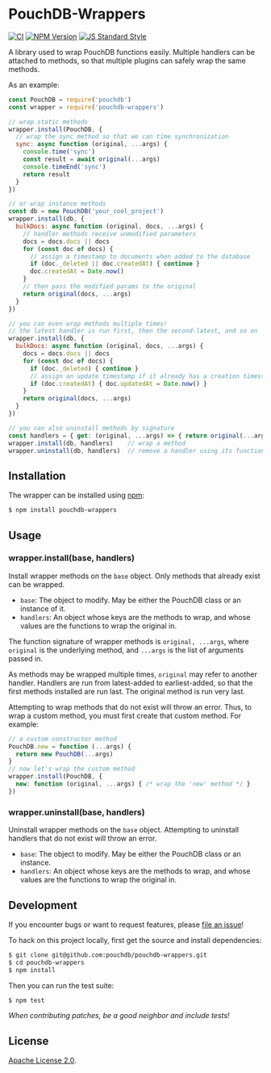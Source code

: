 # PouchDB-Wrappers

[![CI](https://github.com/pouchdb/pouchdb-wrappers/actions/workflows/ci.yaml/badge.svg)](https://github.com/pouchdb/pouchdb-wrappers/actions/workflows/ci.yaml)
[![NPM Version](https://img.shields.io/npm/v/pouchdb-wrappers.svg?style=flat-square)](https://www.npmjs.com/package/pouchdb-wrappers)
[![JS Standard Style](https://img.shields.io/badge/code%20style-standard-brightgreen.svg?style=flat-square)](https://github.com/feross/standard)

A library used to wrap PouchDB functions easily.
Multiple handlers can be attached to methods,
so that multiple plugins can safely wrap the same methods.

As an example:

```javascript
const PouchDB = require('pouchdb')
const wrapper = require('pouchdb-wrappers')

// wrap static methods
wrapper.install(PouchDB, {
  // wrap the sync method so that we can time synchronization
  sync: async function (original, ...args) {
    console.time('sync')
    const result = await original(...args)
    console.timeEnd('sync')
    return result
  }
})

// or wrap instance methods
const db = new PouchDB('your_cool_project')
wrapper.install(db, {
  bulkDocs: async function (original, docs, ...args) {
    // handler methods receive unmodified parameters
    docs = docs.docs || docs
    for (const doc of docs) {
      // assign a timestamp to documents when added to the database
      if (doc._deleted || doc.createdAt) { continue }
      doc.createdAt = Date.now()
    }
    // then pass the modified params to the original
    return original(docs, ...args)
  }
})

// you can even wrap methods multiple times!
// the latest handler is run first, then the second-latest, and so on
wrapper.install(db, {
  bulkDocs: async function (original, docs, ...args) {
    docs = docs.docs || docs
    for (const doc of docs) {
      if (doc._deleted) { continue }
      // assign an update timestamp if it already has a creation timestamp
      if (doc.createdAt) { doc.updatedAt = Date.now() }
    }
    return original(docs, ...args)
  }
})

// you can also uninstall methods by signature
const handlers = { get: (original, ...args) => { return original(...args) } }
wrapper.install(db, handlers)    // wrap a method
wrapper.uninstall(db, handlers)  // remove a handler using its function
```

## Installation

The wrapper can be installed using [npm](https://www.npmjs.com/):

```bash
$ npm install pouchdb-wrappers
```

## Usage

### wrapper.install(base, handlers)

Install wrapper methods on the `base` object. Only methods that already exist
can be wrapped.

- `base`: The object to modify. May be either the PouchDB class or an instance of it.
- `handlers`: An object whose keys are the methods to wrap, and whose values are
the functions to wrap the original in.

The function signature of wrapper methods is `original, ...args`,
where `original` is the underlying method,
and `...args` is the list of arguments passed in.

As methods may be wrapped multiple times, `original` may refer to another handler.
Handlers are run from latest-added to earliest-added, so that the first methods
installed are run last. The original method is run very last.

Attempting to wrap methods that do not exist will throw an error. Thus, to wrap
a custom method, you must first create that custom method. For example:

```javascript
// a custom constructor method
PouchDB.new = function (...args) {
  return new PouchDB(...args)
}
// now let's wrap the custom method
wrapper.install(PouchDB, {
  new: function (original, ...args) { /* wrap the 'new' method */ }
})
```

### wrapper.uninstall(base, handlers)

Uninstall wrapper methods on the `base` object. Attempting to uninstall handlers
that do not exist will throw an error.

- `base`: The object to modify. May be either the PouchDB class or an instance.
- `handlers`: An object whose keys are the methods to wrap, and whose values are
the functions to wrap the original in.

## Development

If you encounter bugs or want to request features, please [file an issue](https://github.com/pouchdb/pouchdb-wrappers/issues)!

To hack on this project locally, first get the source and install dependencies:

```bash
$ git clone git@github.com:pouchdb/pouchdb-wrappers.git
$ cd pouchdb-wrappers
$ npm install
```

Then you can run the test suite:

```bash
$ npm test
```

*When contributing patches, be a good neighbor and include tests!*

## License

[Apache License 2.0](https://www.apache.org/licenses/LICENSE-2.0).
